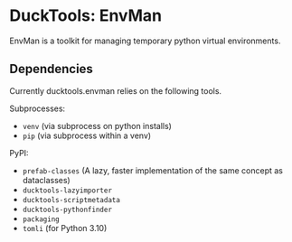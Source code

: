 # DuckTools: EnvMan #

EnvMan is a toolkit for managing temporary python virtual environments.

## Dependencies ##

Currently ducktools.envman relies on the following tools.

Subprocesses:
* `venv` (via subprocess on python installs)
* `pip` (via subprocess within a venv)

PyPI: 
* `prefab-classes` (A lazy, faster implementation of the same concept as dataclasses)
* `ducktools-lazyimporter`
* `ducktools-scriptmetadata`
* `ducktools-pythonfinder`
* `packaging`
* `tomli` (for Python 3.10)
